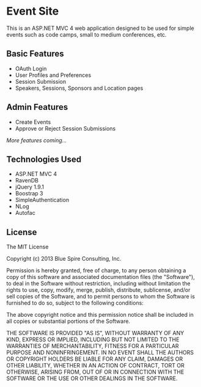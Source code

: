 # Event Site

This is an ASP.NET MVC 4 web application designed to be used for simple events such as code camps, small to medium conferences, etc.

## Basic Features

* OAuth Login
* User Profiles and Preferences
* Session Submission
* Speakers, Sessions, Sponsors and Location pages

## Admin Features 

* Create Events
* Approve or Reject Session Submissions

_More features coming..._

## Technologies Used

* ASP.NET MVC 4
* RavenDB
* jQuery 1.9.1
* Boostrap 3
* SimpleAuthentication
* NLog
* Autofac

## License

The MIT License

Copyright (c) 2013 Blue Spire Consulting, Inc.

Permission is hereby granted, free of charge, to any person obtaining a copy
of this software and associated documentation files (the "Software"), to deal
in the Software without restriction, including without limitation the rights
to use, copy, modify, merge, publish, distribute, sublicense, and/or sell
copies of the Software, and to permit persons to whom the Software is
furnished to do so, subject to the following conditions:

The above copyright notice and this permission notice shall be included in
all copies or substantial portions of the Software.

THE SOFTWARE IS PROVIDED "AS IS", WITHOUT WARRANTY OF ANY KIND, EXPRESS OR
IMPLIED, INCLUDING BUT NOT LIMITED TO THE WARRANTIES OF MERCHANTABILITY,
FITNESS FOR A PARTICULAR PURPOSE AND NONINFRINGEMENT. IN NO EVENT SHALL THE
AUTHORS OR COPYRIGHT HOLDERS BE LIABLE FOR ANY CLAIM, DAMAGES OR OTHER
LIABILITY, WHETHER IN AN ACTION OF CONTRACT, TORT OR OTHERWISE, ARISING FROM,
OUT OF OR IN CONNECTION WITH THE SOFTWARE OR THE USE OR OTHER DEALINGS IN
THE SOFTWARE.